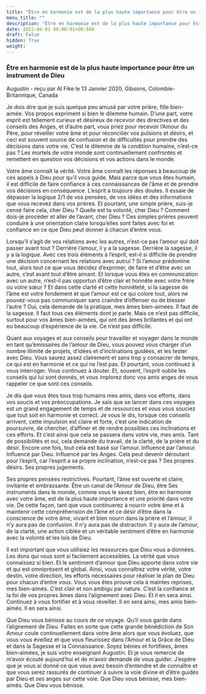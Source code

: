 ```yaml
---
title: "Être en harmonie est de la plus haute importance pour être un instrument de Dieu"
menu_title: ""
description: "Être en harmonie est de la plus haute importance pour être un instrument de Dieu"
date: 2022-06-01 06:00:01+00:980
draft: False
hidden: True
weight:
---
```

### Être en harmonie est de la plus haute importance pour être un instrument de Dieu

Augustin - reçu par Al Fike le 13 Janvier 2020, Gibsons, Colombie-Britannique, Canada

Je dois dire que je suis quelque peu amusé par votre prière, fille bien-aimée. Vos propos expriment si bien le dilemme humain. D’une part, votre esprit est tellement curieux et désireux de recevoir des directives et des conseils des Anges, et d’autre part, vous priez pour recevoir l’Amour du Père, pour réveiller votre âme et pour réconcilier vos pulsions et désirs, et ceci est souvent source de confusion et de difficultés pour prendre des décisions dans votre vie. C’est le dilemme de la condition humaine, n’est-ce pas ? Les mortels de votre monde sont continuellement confrontés et remettent en question vos décisions et vos actions dans le monde.

Votre âme connaît la vérité. Votre âme connaît les réponses à beaucoup de ces appels à Dieu pour qu’il vous guide. Mais parce que vous êtes humain, il est difficile de faire confiance à ces connaissances de l’âme et de prendre vos décisions en conséquence. L’esprit a toujours des doutes. Il essaie de dépasser la logique 2/1 de vos pensées, de vos idées et des informations que vous recevez dans vos prières. Et pourtant, une simple prière, suis-je censé faire cela, cher Dieu ? Quelle est ta volonté, cher Dieu ? Comment dois-je procéder et aller de l’avant, cher Dieu ? Ces simples prières peuvent conduire à une orientation claire lorsqu’elles sont faites avec foi et confiance en ce que Dieu peut donner à chacun d’entre vous.

Lorsqu’il s’agit de vos relations avec les autres, n’est-ce pas l’amour qui doit passer avant tout ? Derrière l’amour, il y a la sagesse. Derrière la sagesse, il y a la logique. Avec ces trois éléments à l’esprit, est-il si difficile de prendre une décision concernant les relations avec autrui ? Si l’amour prédomine tout, alors tout ce que vous décidez d’exprimer, de faire et d’être avec un autre, c’est avant tout d’être aimant. Et lorsque vous êtes en communication avec un autre, n’est-il pas opportun d’être clair et honnête avec votre frère ou votre sœur ? Et dans cette clarté et cette honnêteté, si la sagesse de l’âme est votre fondement et que l’amour est ce qui colore tout, alors ne pouvez-vous pas communiquer sans craindre d’offenser ou de blesser l’autre ? Oui, cela demande de la pratique, mes âmes bien-aimées. Il faut de la sagesse. Il faut tous ces éléments dont je parle. Mais ce n’est pas difficile, surtout pour vos âmes bien-aimées, qui ont des âmes brillantes et qui ont eu beaucoup d’expérience de la vie. Ce n’est pas difficile.

Quant aux voyages et aux conseils pour travailler et voyager dans le monde en tant qu’émissaires de l’amour de Dieu, vous pouvez vous charger d’un nombre illimité de projets, d’idées et d’inclinations guidées, et les tester avec Dieu. Vous saurez assez clairement et sans trop y consacrer de temps, ce qui est en harmonie et ce qui ne l’est pas. Et pourtant, vous continuez à vous interroger. Vous continuez à douter. Et, souvent, l’esprit oublie les conseils qui lui sont donnés, et vous implorez donc vos amis anges de vous rappeler ce que sont ces conseils.

Je dis que vous êtes tous trop humains mes amis, dans vos efforts, dans vos soucis et vos préoccupations. Je sais que se lancer dans ces voyages est un grand engagement de temps et de ressources et vous vous souciez que tout soit en harmonie et correct. Je vous le dis, lorsque ces conseils arrivent, cette impulsion est claire et forte, c’est une indication de poursuivre, de chercher, d’affiner et de rendre possibles ces inclinations et ces efforts. Et c’est ainsi que cela se passera dans votre vie, mes amis. Tant de possibilités et oui, cela demande du travail, de la clarté, de la prière et du désir. Encore une fois, tout cela est basé sur l’amour. Influencé par l’amour. Influencé par Dieu. Influencé par les Anges. Cela peut devenir déroutant pour l’esprit, car l’esprit a sa propre inclination, n’est-ce pas ? Ses propres désirs. Ses propres jugements.

Ses propres pensées restrictives. Pourtant, l’âme est ouverte et claire, invitante et embrassante. Être un canal de l’Amour de Dieu, être Ses instruments dans le monde, comme vous le savez bien, être en harmonie avec votre âme, est de la plus haute importance et une priorité dans votre vie. De cette façon, tant que vous continuerez à nourrir votre âme et à maintenir cette compréhension de l’âme et ce désir d’être dans la conscience de votre âme, vivant et bien nourri dans la prière et l’amour, il n’y aura pas de confusion. Il n’y aura pas de distraction. Il y aura de l’amour, de la clarté, une action ciblée et un véritable sentiment d’être en harmonie avec la volonté et les lois de Dieu.

Il est important que vous utilisiez les ressources que Dieu vous a données. Les dons qui vous sont si facilement accessibles. La vérité que vous connaissez si bien. Et le sentiment d’amour que Dieu apporte dans votre vie et qui est omniprésent et global. Ainsi, vous connaîtrez votre vérité, votre destin, votre direction, les efforts nécessaires pour réaliser le plan de Dieu pour chacun d’entre vous. Vous vous êtes prouvé cela à maintes reprises, mes bien-aimés. C’est clair et non ambigu par nature. C’est la confiance et la foi de vos propres âmes dans l’alignement avec Dieu. Et il en sera ainsi. Continuez à vous fortifier et à vous réveiller. Il en sera ainsi, mes amis bien-aimés. Il en sera ainsi.

Que Dieu vous bénisse au cours de ce voyage. Qu’il vous garde dans l’alignement de Dieu. Faites en sorte que cette grande bénédiction de Son Amour coule continuellement dans votre âme alors que vous évoluez, que vous vous éveillez et que vous fleurissez dans l’Amour et la Grâce de Dieu et dans la Sagesse et la Connaissance. Soyez bénies et fortifiées, âmes bien-aimées, je suis votre enseignant Augustin. Et je vous remercie de m’avoir écouté aujourd’hui et de m’avoir demandé de vous guider. J’espère que je vous ai donné ce que vous avez besoin d’entendre et de connaître et que vous serez rassurés de continuer à suivre la voie divine et d’être guidés par Dieu et ses anges sur cette voie. Que Dieu vous bénisse, mes bien-aimés. Que Dieu vous bénisse.
